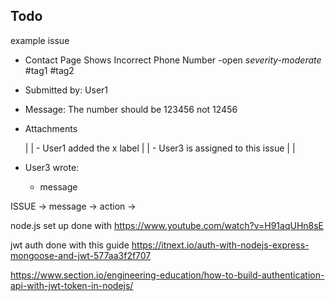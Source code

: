## Todo





example issue

* Contact Page Shows Incorrect Phone Number -open *severity-moderate* #tag1 #tag2
- Submitted by: User1
- Message: The number should be 123456 not 12456
- Attachments

  |
  | - User1 added the x label
  |
  | - User3 is assigned to this issue
  | 
  |
- User3 wrote:
  - message



ISSUE -> message -> action -> 



node.js set up done with 
https://www.youtube.com/watch?v=H91aqUHn8sE

jwt auth done with this guide
https://itnext.io/auth-with-nodejs-express-mongoose-and-jwt-577aa3f2f707

https://www.section.io/engineering-education/how-to-build-authentication-api-with-jwt-token-in-nodejs/

